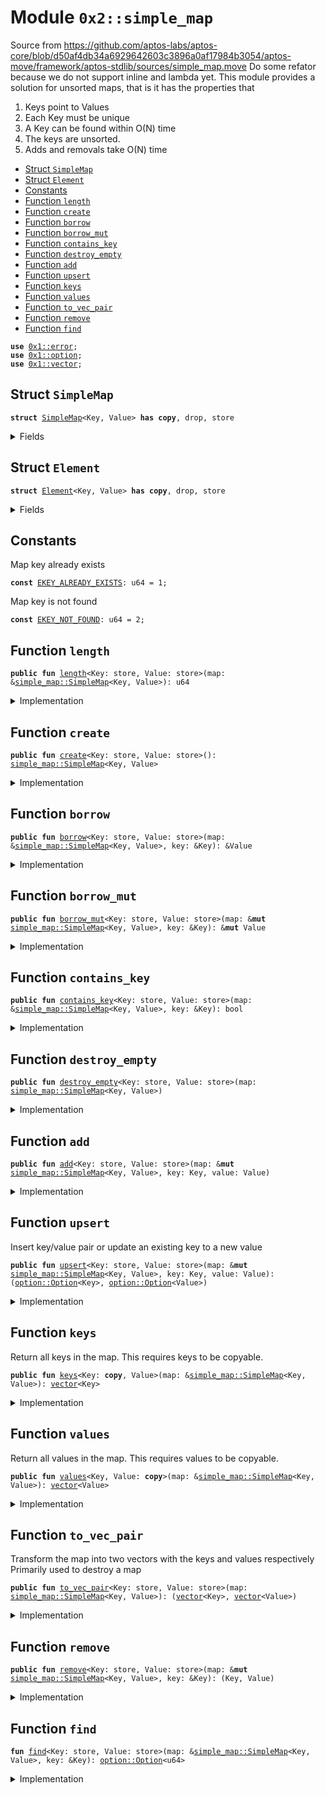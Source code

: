 
<a name="0x2_simple_map"></a>

# Module `0x2::simple_map`

Source from https://github.com/aptos-labs/aptos-core/blob/d50af4db34a6929642603c3896a0af17984b3054/aptos-move/framework/aptos-stdlib/sources/simple_map.move
Do some refator because we do not support inline and lambda yet.
This module provides a solution for unsorted maps, that is it has the properties that
1) Keys point to Values
2) Each Key must be unique
3) A Key can be found within O(N) time
4) The keys are unsorted.
5) Adds and removals take O(N) time


-  [Struct `SimpleMap`](#0x2_simple_map_SimpleMap)
-  [Struct `Element`](#0x2_simple_map_Element)
-  [Constants](#@Constants_0)
-  [Function `length`](#0x2_simple_map_length)
-  [Function `create`](#0x2_simple_map_create)
-  [Function `borrow`](#0x2_simple_map_borrow)
-  [Function `borrow_mut`](#0x2_simple_map_borrow_mut)
-  [Function `contains_key`](#0x2_simple_map_contains_key)
-  [Function `destroy_empty`](#0x2_simple_map_destroy_empty)
-  [Function `add`](#0x2_simple_map_add)
-  [Function `upsert`](#0x2_simple_map_upsert)
-  [Function `keys`](#0x2_simple_map_keys)
-  [Function `values`](#0x2_simple_map_values)
-  [Function `to_vec_pair`](#0x2_simple_map_to_vec_pair)
-  [Function `remove`](#0x2_simple_map_remove)
-  [Function `find`](#0x2_simple_map_find)


<pre><code><b>use</b> <a href="">0x1::error</a>;
<b>use</b> <a href="">0x1::option</a>;
<b>use</b> <a href="">0x1::vector</a>;
</code></pre>



<a name="0x2_simple_map_SimpleMap"></a>

## Struct `SimpleMap`



<pre><code><b>struct</b> <a href="simple_map.md#0x2_simple_map_SimpleMap">SimpleMap</a>&lt;Key, Value&gt; <b>has</b> <b>copy</b>, drop, store
</code></pre>



<details>
<summary>Fields</summary>


<dl>
<dt>
<code>data: <a href="">vector</a>&lt;<a href="simple_map.md#0x2_simple_map_Element">simple_map::Element</a>&lt;Key, Value&gt;&gt;</code>
</dt>
<dd>

</dd>
</dl>


</details>

<a name="0x2_simple_map_Element"></a>

## Struct `Element`



<pre><code><b>struct</b> <a href="simple_map.md#0x2_simple_map_Element">Element</a>&lt;Key, Value&gt; <b>has</b> <b>copy</b>, drop, store
</code></pre>



<details>
<summary>Fields</summary>


<dl>
<dt>
<code>key: Key</code>
</dt>
<dd>

</dd>
<dt>
<code>value: Value</code>
</dt>
<dd>

</dd>
</dl>


</details>

<a name="@Constants_0"></a>

## Constants


<a name="0x2_simple_map_EKEY_ALREADY_EXISTS"></a>

Map key already exists


<pre><code><b>const</b> <a href="simple_map.md#0x2_simple_map_EKEY_ALREADY_EXISTS">EKEY_ALREADY_EXISTS</a>: u64 = 1;
</code></pre>



<a name="0x2_simple_map_EKEY_NOT_FOUND"></a>

Map key is not found


<pre><code><b>const</b> <a href="simple_map.md#0x2_simple_map_EKEY_NOT_FOUND">EKEY_NOT_FOUND</a>: u64 = 2;
</code></pre>



<a name="0x2_simple_map_length"></a>

## Function `length`



<pre><code><b>public</b> <b>fun</b> <a href="simple_map.md#0x2_simple_map_length">length</a>&lt;Key: store, Value: store&gt;(map: &<a href="simple_map.md#0x2_simple_map_SimpleMap">simple_map::SimpleMap</a>&lt;Key, Value&gt;): u64
</code></pre>



<details>
<summary>Implementation</summary>


<pre><code><b>public</b> <b>fun</b> <a href="simple_map.md#0x2_simple_map_length">length</a>&lt;Key: store, Value: store&gt;(map: &<a href="simple_map.md#0x2_simple_map_SimpleMap">SimpleMap</a>&lt;Key, Value&gt;): u64 {
    <a href="_length">vector::length</a>(&map.data)
}
</code></pre>



</details>

<a name="0x2_simple_map_create"></a>

## Function `create`



<pre><code><b>public</b> <b>fun</b> <a href="simple_map.md#0x2_simple_map_create">create</a>&lt;Key: store, Value: store&gt;(): <a href="simple_map.md#0x2_simple_map_SimpleMap">simple_map::SimpleMap</a>&lt;Key, Value&gt;
</code></pre>



<details>
<summary>Implementation</summary>


<pre><code><b>public</b> <b>fun</b> <a href="simple_map.md#0x2_simple_map_create">create</a>&lt;Key: store, Value: store&gt;(): <a href="simple_map.md#0x2_simple_map_SimpleMap">SimpleMap</a>&lt;Key, Value&gt; {
    <a href="simple_map.md#0x2_simple_map_SimpleMap">SimpleMap</a> {
        data: <a href="_empty">vector::empty</a>(),
    }
}
</code></pre>



</details>

<a name="0x2_simple_map_borrow"></a>

## Function `borrow`



<pre><code><b>public</b> <b>fun</b> <a href="simple_map.md#0x2_simple_map_borrow">borrow</a>&lt;Key: store, Value: store&gt;(map: &<a href="simple_map.md#0x2_simple_map_SimpleMap">simple_map::SimpleMap</a>&lt;Key, Value&gt;, key: &Key): &Value
</code></pre>



<details>
<summary>Implementation</summary>


<pre><code><b>public</b> <b>fun</b> <a href="simple_map.md#0x2_simple_map_borrow">borrow</a>&lt;Key: store, Value: store&gt;(
    map: &<a href="simple_map.md#0x2_simple_map_SimpleMap">SimpleMap</a>&lt;Key, Value&gt;,
    key: &Key,
): &Value {
    <b>let</b> maybe_idx = <a href="simple_map.md#0x2_simple_map_find">find</a>(map, key);
    <b>assert</b>!(<a href="_is_some">option::is_some</a>(&maybe_idx), <a href="_invalid_argument">error::invalid_argument</a>(<a href="simple_map.md#0x2_simple_map_EKEY_NOT_FOUND">EKEY_NOT_FOUND</a>));
    <b>let</b> idx = <a href="_extract">option::extract</a>(&<b>mut</b> maybe_idx);
    &<a href="_borrow">vector::borrow</a>(&map.data, idx).value
}
</code></pre>



</details>

<a name="0x2_simple_map_borrow_mut"></a>

## Function `borrow_mut`



<pre><code><b>public</b> <b>fun</b> <a href="simple_map.md#0x2_simple_map_borrow_mut">borrow_mut</a>&lt;Key: store, Value: store&gt;(map: &<b>mut</b> <a href="simple_map.md#0x2_simple_map_SimpleMap">simple_map::SimpleMap</a>&lt;Key, Value&gt;, key: &Key): &<b>mut</b> Value
</code></pre>



<details>
<summary>Implementation</summary>


<pre><code><b>public</b> <b>fun</b> <a href="simple_map.md#0x2_simple_map_borrow_mut">borrow_mut</a>&lt;Key: store, Value: store&gt;(
    map: &<b>mut</b> <a href="simple_map.md#0x2_simple_map_SimpleMap">SimpleMap</a>&lt;Key, Value&gt;,
    key: &Key,
): &<b>mut</b> Value {
    <b>let</b> maybe_idx = <a href="simple_map.md#0x2_simple_map_find">find</a>(map, key);
    <b>assert</b>!(<a href="_is_some">option::is_some</a>(&maybe_idx), <a href="_invalid_argument">error::invalid_argument</a>(<a href="simple_map.md#0x2_simple_map_EKEY_NOT_FOUND">EKEY_NOT_FOUND</a>));
    <b>let</b> idx = <a href="_extract">option::extract</a>(&<b>mut</b> maybe_idx);
    &<b>mut</b> <a href="_borrow_mut">vector::borrow_mut</a>(&<b>mut</b> map.data, idx).value
}
</code></pre>



</details>

<a name="0x2_simple_map_contains_key"></a>

## Function `contains_key`



<pre><code><b>public</b> <b>fun</b> <a href="simple_map.md#0x2_simple_map_contains_key">contains_key</a>&lt;Key: store, Value: store&gt;(map: &<a href="simple_map.md#0x2_simple_map_SimpleMap">simple_map::SimpleMap</a>&lt;Key, Value&gt;, key: &Key): bool
</code></pre>



<details>
<summary>Implementation</summary>


<pre><code><b>public</b> <b>fun</b> <a href="simple_map.md#0x2_simple_map_contains_key">contains_key</a>&lt;Key: store, Value: store&gt;(
    map: &<a href="simple_map.md#0x2_simple_map_SimpleMap">SimpleMap</a>&lt;Key, Value&gt;,
    key: &Key,
): bool {
    <b>let</b> maybe_idx = <a href="simple_map.md#0x2_simple_map_find">find</a>(map, key);
    <a href="_is_some">option::is_some</a>(&maybe_idx)
}
</code></pre>



</details>

<a name="0x2_simple_map_destroy_empty"></a>

## Function `destroy_empty`



<pre><code><b>public</b> <b>fun</b> <a href="simple_map.md#0x2_simple_map_destroy_empty">destroy_empty</a>&lt;Key: store, Value: store&gt;(map: <a href="simple_map.md#0x2_simple_map_SimpleMap">simple_map::SimpleMap</a>&lt;Key, Value&gt;)
</code></pre>



<details>
<summary>Implementation</summary>


<pre><code><b>public</b> <b>fun</b> <a href="simple_map.md#0x2_simple_map_destroy_empty">destroy_empty</a>&lt;Key: store, Value: store&gt;(map: <a href="simple_map.md#0x2_simple_map_SimpleMap">SimpleMap</a>&lt;Key, Value&gt;) {
    <b>let</b> <a href="simple_map.md#0x2_simple_map_SimpleMap">SimpleMap</a> { data } = map;
    <a href="_destroy_empty">vector::destroy_empty</a>(data);
}
</code></pre>



</details>

<a name="0x2_simple_map_add"></a>

## Function `add`



<pre><code><b>public</b> <b>fun</b> <a href="simple_map.md#0x2_simple_map_add">add</a>&lt;Key: store, Value: store&gt;(map: &<b>mut</b> <a href="simple_map.md#0x2_simple_map_SimpleMap">simple_map::SimpleMap</a>&lt;Key, Value&gt;, key: Key, value: Value)
</code></pre>



<details>
<summary>Implementation</summary>


<pre><code><b>public</b> <b>fun</b> <a href="simple_map.md#0x2_simple_map_add">add</a>&lt;Key: store, Value: store&gt;(
    map: &<b>mut</b> <a href="simple_map.md#0x2_simple_map_SimpleMap">SimpleMap</a>&lt;Key, Value&gt;,
    key: Key,
    value: Value,
) {
    <b>let</b> maybe_idx = <a href="simple_map.md#0x2_simple_map_find">find</a>(map, &key);
    <b>assert</b>!(<a href="_is_none">option::is_none</a>(&maybe_idx), <a href="_invalid_argument">error::invalid_argument</a>(<a href="simple_map.md#0x2_simple_map_EKEY_ALREADY_EXISTS">EKEY_ALREADY_EXISTS</a>));

    <a href="_push_back">vector::push_back</a>(&<b>mut</b> map.data, <a href="simple_map.md#0x2_simple_map_Element">Element</a> { key, value });
}
</code></pre>



</details>

<a name="0x2_simple_map_upsert"></a>

## Function `upsert`

Insert key/value pair or update an existing key to a new value


<pre><code><b>public</b> <b>fun</b> <a href="simple_map.md#0x2_simple_map_upsert">upsert</a>&lt;Key: store, Value: store&gt;(map: &<b>mut</b> <a href="simple_map.md#0x2_simple_map_SimpleMap">simple_map::SimpleMap</a>&lt;Key, Value&gt;, key: Key, value: Value): (<a href="_Option">option::Option</a>&lt;Key&gt;, <a href="_Option">option::Option</a>&lt;Value&gt;)
</code></pre>



<details>
<summary>Implementation</summary>


<pre><code><b>public</b> <b>fun</b> <a href="simple_map.md#0x2_simple_map_upsert">upsert</a>&lt;Key: store, Value: store&gt;(
    map: &<b>mut</b> <a href="simple_map.md#0x2_simple_map_SimpleMap">SimpleMap</a>&lt;Key, Value&gt;,
    key: Key,
    value: Value
): (std::option::Option&lt;Key&gt;, std::option::Option&lt;Value&gt;) {
    <b>let</b> data = &<b>mut</b> map.data;
    <b>let</b> len = <a href="_length">vector::length</a>(data);
    <b>let</b> i = 0;
    <b>while</b> (i &lt; len) {
        <b>let</b> element = <a href="_borrow">vector::borrow</a>(data, i);
        <b>if</b> (&element.key == &key) {
            <a href="_push_back">vector::push_back</a>(data, <a href="simple_map.md#0x2_simple_map_Element">Element</a> { key, value});
            <a href="_swap">vector::swap</a>(data, i, len);
            <b>let</b> <a href="simple_map.md#0x2_simple_map_Element">Element</a> { key, value } = <a href="_pop_back">vector::pop_back</a>(data);
            <b>return</b> (std::option::some(key), std::option::some(value))
        };
        i = i + 1;
    };
    <a href="_push_back">vector::push_back</a>(&<b>mut</b> map.data, <a href="simple_map.md#0x2_simple_map_Element">Element</a> { key, value });
    (std::option::none(), std::option::none())
}
</code></pre>



</details>

<a name="0x2_simple_map_keys"></a>

## Function `keys`

Return all keys in the map. This requires keys to be copyable.


<pre><code><b>public</b> <b>fun</b> <a href="simple_map.md#0x2_simple_map_keys">keys</a>&lt;Key: <b>copy</b>, Value&gt;(map: &<a href="simple_map.md#0x2_simple_map_SimpleMap">simple_map::SimpleMap</a>&lt;Key, Value&gt;): <a href="">vector</a>&lt;Key&gt;
</code></pre>



<details>
<summary>Implementation</summary>


<pre><code><b>public</b> <b>fun</b> <a href="simple_map.md#0x2_simple_map_keys">keys</a>&lt;Key: <b>copy</b>, Value&gt;(map: &<a href="simple_map.md#0x2_simple_map_SimpleMap">SimpleMap</a>&lt;Key, Value&gt;): <a href="">vector</a>&lt;Key&gt; {
    <b>let</b> i = 0;
    <b>let</b> keys: <a href="">vector</a>&lt;Key&gt; = <a href="_empty">vector::empty</a>();
    <b>let</b> len = <a href="_length">vector::length</a>(&map.data);
    <b>while</b> (i &lt; len) {
        <b>let</b> e = <a href="_borrow">vector::borrow</a>(&map.data, i);
        <a href="_push_back">vector::push_back</a>(&<b>mut</b> keys, e.key);
        i = i + 1;
    };
    keys
}
</code></pre>



</details>

<a name="0x2_simple_map_values"></a>

## Function `values`

Return all values in the map. This requires values to be copyable.


<pre><code><b>public</b> <b>fun</b> <a href="simple_map.md#0x2_simple_map_values">values</a>&lt;Key, Value: <b>copy</b>&gt;(map: &<a href="simple_map.md#0x2_simple_map_SimpleMap">simple_map::SimpleMap</a>&lt;Key, Value&gt;): <a href="">vector</a>&lt;Value&gt;
</code></pre>



<details>
<summary>Implementation</summary>


<pre><code><b>public</b> <b>fun</b> <a href="simple_map.md#0x2_simple_map_values">values</a>&lt;Key, Value: <b>copy</b>&gt;(map: &<a href="simple_map.md#0x2_simple_map_SimpleMap">SimpleMap</a>&lt;Key, Value&gt;): <a href="">vector</a>&lt;Value&gt; {
    <b>let</b> i = 0;
    <b>let</b> values: <a href="">vector</a>&lt;Value&gt; = <a href="_empty">vector::empty</a>();
    <b>let</b> len = <a href="_length">vector::length</a>(&map.data);
    <b>while</b> (i &lt; len) {
        <b>let</b> e = <a href="_borrow">vector::borrow</a>(&map.data, i);
        <a href="_push_back">vector::push_back</a>(&<b>mut</b> values, e.value);
        i = i + 1;
    };
    values
}
</code></pre>



</details>

<a name="0x2_simple_map_to_vec_pair"></a>

## Function `to_vec_pair`

Transform the map into two vectors with the keys and values respectively
Primarily used to destroy a map


<pre><code><b>public</b> <b>fun</b> <a href="simple_map.md#0x2_simple_map_to_vec_pair">to_vec_pair</a>&lt;Key: store, Value: store&gt;(map: <a href="simple_map.md#0x2_simple_map_SimpleMap">simple_map::SimpleMap</a>&lt;Key, Value&gt;): (<a href="">vector</a>&lt;Key&gt;, <a href="">vector</a>&lt;Value&gt;)
</code></pre>



<details>
<summary>Implementation</summary>


<pre><code><b>public</b> <b>fun</b> <a href="simple_map.md#0x2_simple_map_to_vec_pair">to_vec_pair</a>&lt;Key: store, Value: store&gt;(
    map: <a href="simple_map.md#0x2_simple_map_SimpleMap">SimpleMap</a>&lt;Key, Value&gt;): (<a href="">vector</a>&lt;Key&gt;, <a href="">vector</a>&lt;Value&gt;) {
    <b>let</b> keys: <a href="">vector</a>&lt;Key&gt; = <a href="_empty">vector::empty</a>();
    <b>let</b> values: <a href="">vector</a>&lt;Value&gt; = <a href="_empty">vector::empty</a>();
    <b>let</b> <a href="simple_map.md#0x2_simple_map_SimpleMap">SimpleMap</a> { data } = map;
    <b>let</b> i = 0;
    <b>let</b> len = <a href="_length">vector::length</a>(&data);
    <b>while</b> (i &lt; len) {
        <b>let</b> e = <a href="_pop_back">vector::pop_back</a>(&<b>mut</b> data);
        <b>let</b> <a href="simple_map.md#0x2_simple_map_Element">Element</a> { key, value } = e; <a href="_push_back">vector::push_back</a>(&<b>mut</b> keys, key); <a href="_push_back">vector::push_back</a>(&<b>mut</b> values, value);
        i = i + 1;
    };
    <a href="_destroy_empty">vector::destroy_empty</a>(data);
    (keys, values)
}
</code></pre>



</details>

<a name="0x2_simple_map_remove"></a>

## Function `remove`



<pre><code><b>public</b> <b>fun</b> <a href="simple_map.md#0x2_simple_map_remove">remove</a>&lt;Key: store, Value: store&gt;(map: &<b>mut</b> <a href="simple_map.md#0x2_simple_map_SimpleMap">simple_map::SimpleMap</a>&lt;Key, Value&gt;, key: &Key): (Key, Value)
</code></pre>



<details>
<summary>Implementation</summary>


<pre><code><b>public</b> <b>fun</b> <a href="simple_map.md#0x2_simple_map_remove">remove</a>&lt;Key: store, Value: store&gt;(
    map: &<b>mut</b> <a href="simple_map.md#0x2_simple_map_SimpleMap">SimpleMap</a>&lt;Key, Value&gt;,
    key: &Key,
): (Key, Value) {
    <b>let</b> maybe_idx = <a href="simple_map.md#0x2_simple_map_find">find</a>(map, key);
    <b>assert</b>!(<a href="_is_some">option::is_some</a>(&maybe_idx), <a href="_invalid_argument">error::invalid_argument</a>(<a href="simple_map.md#0x2_simple_map_EKEY_NOT_FOUND">EKEY_NOT_FOUND</a>));
    <b>let</b> placement = <a href="_extract">option::extract</a>(&<b>mut</b> maybe_idx);
    <b>let</b> <a href="simple_map.md#0x2_simple_map_Element">Element</a> { key, value } = <a href="_swap_remove">vector::swap_remove</a>(&<b>mut</b> map.data, placement);
    (key, value)
}
</code></pre>



</details>

<a name="0x2_simple_map_find"></a>

## Function `find`



<pre><code><b>fun</b> <a href="simple_map.md#0x2_simple_map_find">find</a>&lt;Key: store, Value: store&gt;(map: &<a href="simple_map.md#0x2_simple_map_SimpleMap">simple_map::SimpleMap</a>&lt;Key, Value&gt;, key: &Key): <a href="_Option">option::Option</a>&lt;u64&gt;
</code></pre>



<details>
<summary>Implementation</summary>


<pre><code><b>fun</b> <a href="simple_map.md#0x2_simple_map_find">find</a>&lt;Key: store, Value: store&gt;(
    map: &<a href="simple_map.md#0x2_simple_map_SimpleMap">SimpleMap</a>&lt;Key, Value&gt;,
    key: &Key,
): <a href="_Option">option::Option</a>&lt;u64&gt;{
    <b>let</b> leng = <a href="_length">vector::length</a>(&map.data);
    <b>let</b> i = 0;
    <b>while</b> (i &lt; leng) {
        <b>let</b> element = <a href="_borrow">vector::borrow</a>(&map.data, i);
        <b>if</b> (&element.key == key){
            <b>return</b> <a href="_some">option::some</a>(i)
        };
        i = i + 1;
    };
    <a href="_none">option::none</a>&lt;u64&gt;()
}
</code></pre>



</details>
